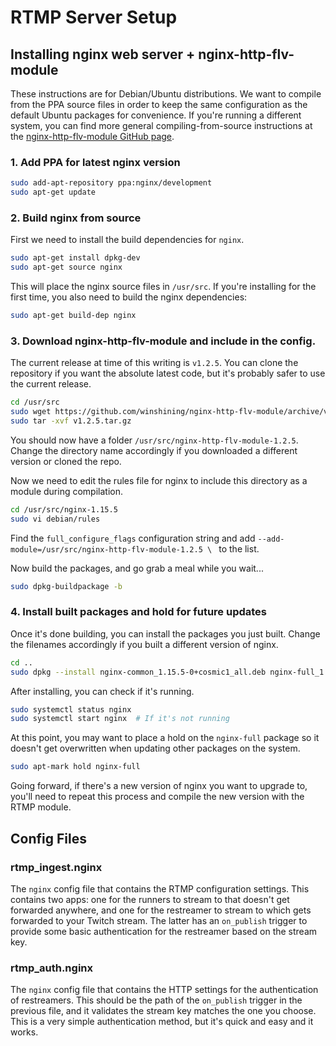 # RTMP Server Setup

## Installing nginx web server + nginx-http-flv-module
These instructions are for Debian/Ubuntu distributions.  We want to compile from the PPA source files in order to keep the same configuration as the default Ubuntu packages for convenience.  If you're running a different system, you can find more general compiling-from-source instructions at the [nginx-http-flv-module GitHub page](https://github.com/winshining/nginx-http-flv-module).

### 1. Add PPA for latest nginx version
```bash
sudo add-apt-repository ppa:nginx/development
sudo apt-get update
```

### 2. Build nginx from source
First we need to install the build dependencies for `nginx`.

```bash
sudo apt-get install dpkg-dev
sudo apt-get source nginx
```

This will place the nginx source files in `/usr/src`.  If you're installing for the first time, you also need to build the nginx dependencies:

```bash
sudo apt-get build-dep nginx
```

### 3. Download nginx-http-flv-module and include in the config.
The current release at time of this writing is `v1.2.5`.  You can clone the repository if you want the absolute latest code, but it's probably safer to use the current release. 

```bash
cd /usr/src
sudo wget https://github.com/winshining/nginx-http-flv-module/archive/v1.2.5.tar.gz
sudo tar -xvf v1.2.5.tar.gz
```

You should now have a folder `/usr/src/nginx-http-flv-module-1.2.5`.  Change the directory name accordingly if you downloaded a different version or cloned the repo.

Now we need to edit the rules file for nginx to include this directory as a module during compilation.

```bash
cd /usr/src/nginx-1.15.5
sudo vi debian/rules
```

Find the `full_configure_flags` configuration string and add `--add-module=/usr/src/nginx-http-flv-module-1.2.5 \ ` to the list.

Now build the packages, and go grab a meal while you wait...

```bash
sudo dpkg-buildpackage -b
```

### 4. Install built packages and hold for future updates

Once it's done building, you can install the packages you just built.  Change the filenames accordingly if you built a different version of nginx.

```bash
cd ..
sudo dpkg --install nginx-common_1.15.5-0+cosmic1_all.deb nginx-full_1.15.5-0+cosmic1_amd64.deb
```

After installing, you can check if it's running.

```bash
sudo systemctl status nginx
sudo systemctl start nginx  # If it's not running
```

At this point, you may want to place a hold on the `nginx-full` package so it doesn't get overwritten when updating other packages on the system.

```bash
sudo apt-mark hold nginx-full
```

Going forward, if there's a new version of nginx you want to upgrade to, you'll need to repeat this process and compile the new version with the RTMP module.

## Config Files

### rtmp_ingest.nginx
The `nginx` config file that contains the RTMP configuration settings.  This contains two apps: one for the runners to stream to that doesn't get forwarded anywhere, and one for the restreamer to stream to which gets forwarded to your Twitch stream.  The latter has an `on_publish` trigger to provide some basic authentication for the restreamer based on the stream key.

### rtmp_auth.nginx
The `nginx` config file that contains the HTTP settings for the authentication of restreamers.  This should be the path of the `on_publish` trigger in the previous file, and it validates the stream key matches the one you choose.  This is a very simple authentication method, but it's quick and easy and it works.
